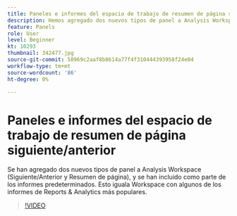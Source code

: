 ```yaml
---
title: Paneles e informes del espacio de trabajo de resumen de página siguiente/anterior
description: Hemos agregado dos nuevos tipos de panel a Analysis Workspace (Siguiente/Anterior y Resumen de página), y los hemos incluido como parte de los informes predeterminados. Traen... (las descripciones deben tener entre 60 y 160 caracteres)
feature: Panels
role: User
level: Beginner
kt: 10293
thumbnail: 342477.jpg
source-git-commit: 58969c2aaf8b8614a77f4f310444393958f24e04
workflow-type: tm+mt
source-wordcount: '86'
ht-degree: 0%

---
```



# Paneles e informes del espacio de trabajo de resumen de página siguiente/anterior

Se han agregado dos nuevos tipos de panel a Analysis Workspace (Siguiente/Anterior y Resumen de página), y se han incluido como parte de los informes predeterminados. Esto iguala Workspace con algunos de los informes de Reports &amp; Analytics más populares.

>[!VIDEO](https://video.tv.adobe.com/v/342477/?quality=12&learn=on)
